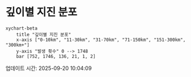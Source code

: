 # 깊이별 지진 분포

```mermaid
xychart-beta
    title "깊이별 지진 분포"
    x-axis ["0-10km", "11-30km", "31-70km", "71-150km", "151-300km", "300km+"]
    y-axis "발생 횟수" 0 --> 1748
    bar [752, 1746, 136, 21, 1, 2]
```

업데이트 시간: 2025-09-20 10:04:09
